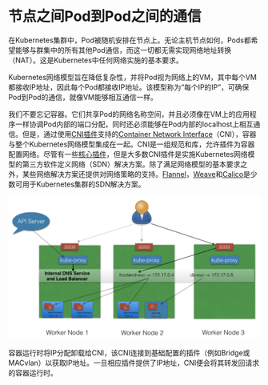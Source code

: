 # 节点之间Pod到Pod之间的通信

在Kubernetes集群中，Pod被随机安排在节点上。无论主机节点如何，Pods都希望能够与群集中的所有其他Pod通信，而这一切都无需实现网络地址转换（NAT）。这是Kubernetes中任何网络实施的基本要求。

Kubernetes网络模型旨在降低复杂性，并将Pod视为网络上的VM，其中每个VM都接收IP地址，因此每个Pod都接收IP地址。该模型称为“每个IP的IP”，可确保Pod到Pod的通信，就像VM能够相互通信一样。

我们不要忘记容器。它们共享Pod的网络名称空间，并且必须像在VM上的应用程序一样协调Pod内部的端口分配，同时还必须能够在Pod内部的localhost上相互通信。但是，通过使用[CNI插件](https://github.com/containernetworking/cni#3rd-party-plugins)支持的[Container Network Interface](https://github.com/containernetworking/cni)（CNI），容器与整个Kubernetes网络模型集成在一起。CNI是一组规范和库，允许插件为容器配置网络。尽管有一些[核心插件](https://github.com/containernetworking/plugins#plugins)，但是大多数CNI插件是实施Kubernetes网络模型的第三方软件定义网络（SDN）解决方案。除了满足网络模型的基本要求之外，某些网络解决方案还提供对网络策略的支持。[Flannel](https://github.com/coreos/flannel/)，[Weave](https://www.weave.works/oss/net/)和[Calico](https://www.projectcalico.org/)是少数可用于Kubernetes集群的SDN解决方案。

![Container Network Interface\(CNI\)](../../../.gitbook/assets/image%20%2818%29.png)

容器运行时将IP分配卸载给CNI，该CNI连接到基础配置的插件（例如Bridge或MACvlan）以获取IP地址。一旦相应插件提供了IP地址，CNI便会将其转发回请求的容器运行时。

